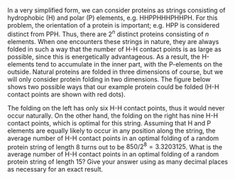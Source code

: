 In a very simplified form, we can consider proteins as strings consisting of hydrophobic (H) and polar (P) elements, e.g. HHPPHHHPHHPH. 
For this problem, the orientation of a protein is important; e.g. HPP is considered distinct from PPH. Thus, there are $2^n$ distinct proteins consisting of $n$ elements.
When one encounters these strings in nature, they are always folded in such a way that the number of H-H contact points is as large as possible, since this is energetically advantageous.
As a result, the H-elements tend to accumulate in the inner part, with the P-elements on the outside.
Natural proteins are folded in three dimensions of course, but we will only consider protein folding in two dimensions.
The figure below shows two possible ways that our example protein could be folded (H-H contact points are shown with red dots).

The folding on the left has only six H-H contact points, thus it would never occur naturally.
On the other hand, the folding on the right has nine H-H contact points, which is optimal for this string.
Assuming that H and P elements are equally likely to occur in any position along the string, the average number of H-H contact points in an optimal folding of a random protein string of length $8$ turns out to be $850 / 2^8 = 3.3203125$.
What is the average number of H-H contact points in an optimal folding of a random protein string of length $15$?
Give your answer using as many decimal places as necessary for an exact result.